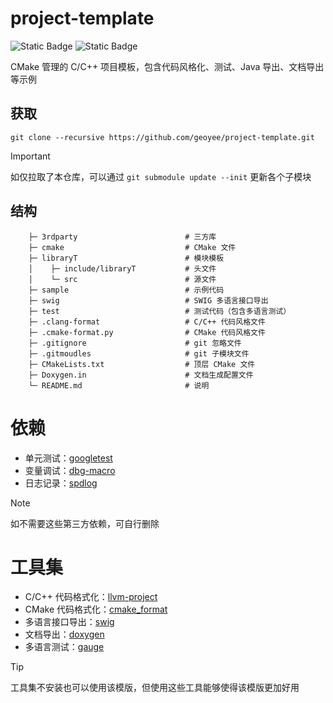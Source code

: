 # project-template

![Static Badge](https://img.shields.io/badge/Windows_build-pass-green) ![Static Badge](https://img.shields.io/badge/Linux_build-pass-green)

CMake 管理的 C/C++ 项目模板，包含代码风格化、测试、Java 导出、文档导出等示例

## 获取

```
git clone --recursive https://github.com/geoyee/project-template.git
```

> [!IMPORTANT]
> 如仅拉取了本仓库，可以通过 `git submodule update --init` 更新各个子模块

## 结构

```
    ├─ 3rdparty                        # 三方库
    ├─ cmake                           # CMake 文件
    ├─ libraryT                        # 模块模板
    │    ├─ include/libraryT           # 头文件
    │    └─ src                        # 源文件
    ├─ sample                          # 示例代码
    ├─ swig                            # SWIG 多语言接口导出
    ├─ test                            # 测试代码（包含多语言测试）
    ├─ .clang-format                   # C/C++ 代码风格文件
    ├─ .cmake-format.py                # CMake 代码风格文件
    ├─ .gitignore                      # git 忽略文件
    ├─ .gitmoudles                     # git 子模块文件
    ├─ CMakeLists.txt                  # 顶层 CMake 文件
    ├─ Doxygen.in                      # 文档生成配置文件
    └─ README.md                       # 说明
```

# 依赖

- 单元测试：[googletest](https://github.com/google/googletest)
- 变量调试：[dbg-macro](https://github.com/sharkdp/dbg-macro)
- 日志记录：[spdlog](https://github.com/gabime/spdlog)

> [!NOTE]
> 如不需要这些第三方依赖，可自行删除

# 工具集

- C/C++ 代码格式化：[llvm-project](https://github.com/llvm/llvm-project)
- CMake 代码格式化：[cmake_format](https://github.com/cheshirekow/cmake_format)
- 多语言接口导出：[swig](https://github.com/swig/swig)
- 文档导出：[doxygen](https://github.com/doxygen/doxygen)
- 多语言测试：[gauge](https://github.com/getgauge/gauge)

> [!TIP]
> 工具集不安装也可以使用该模版，但使用这些工具能够使得该模版更加好用
